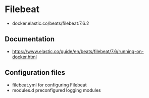 # Filebeat
- docker.elastic.co/beats/filebeat:7.6.2

## Documentation
- https://www.elastic.co/guide/en/beats/filebeat/7.6/running-on-docker.html

## Configuration files
- filebeat.yml for configuring Filebeat
- modules.d preconfigured logging modules
